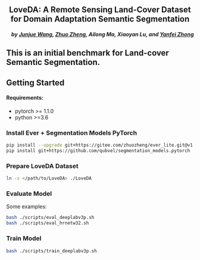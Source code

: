 <h2 align="center">LoveDA: A Remote Sensing Land-Cover Dataset for Domain Adaptation Semantic Segmentation</h2>


<h5 align="right">by <a href="https://junjue-wang.github.io/homepage/">Junjue Wang</a>, <a href="http://zhuozheng.top/">Zhuo Zheng</a>, Ailong Ma, Xiaoyan Lu, and <a href="http://rsidea.whu.edu.cn/">Yanfei Zhong</a></h5>




This is an initial benchmark for Land-cover Semantic Segmentation.
---------------------


## Getting Started


#### Requirements:
- pytorch >= 1.1.0
- python >=3.6

### Install Ever + Segmentation Models PyTorch
```bash
pip install --upgrade git+https://gitee.com/zhuozheng/ever_lite.git@v1.4.5
pip install git+https://github.com/qubvel/segmentation_models.pytorch
```

### Prepare LoveDA Dataset

```bash
ln -s </path/to/LoveDA> ./LoveDA
```

### Evaluate Model 
Some examples:
```bash
bash ./scripts/eval_deeplabv3p.sh
bash ./scripts/eval_hrnetw32.sh
```

### Train Model
```bash 
bash ./scripts/train_deeplabv3p.sh
```


